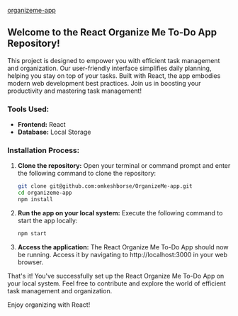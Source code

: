 [organizeme-app](https://organizeme-app.netlify.app/)
## Welcome to the React Organize Me To-Do App Repository!

This project is designed to empower you with efficient task management and organization. Our user-friendly interface simplifies daily planning, helping you stay on top of your tasks. Built with React, the app embodies modern web development best practices. Join us in boosting your productivity and mastering task management!

### Tools Used:
- **Frontend:** React
- **Database:** Local Storage

### Installation Process:

1. **Clone the repository:**
   Open your terminal or command prompt and enter the following command to clone the repository:

   ```bash 
   git clone git@github.com:omkeshborse/OrganizeMe-app.git
   cd organizeme-app
   npm install
   ```

2. **Run the app on your local system:**
   Execute the following command to start the app locally:

   ```bash
   npm start
   ```

3. **Access the application:**
   The React Organize Me To-Do App should now be running. Access it by navigating to http://localhost:3000 in your web browser.

That's it! You've successfully set up the React Organize Me To-Do App on your local system. Feel free to contribute and explore the world of efficient task management and organization.

Enjoy organizing with React!
